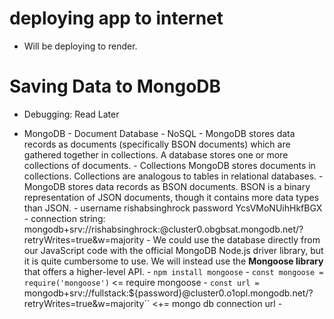 # deploying app to internet

-   Will be deploying to render.

# Saving Data to MongoDB

-   Debugging: Read Later

-   MongoDB - Document Database - NoSQL - MongoDB stores data records as documents (specifically BSON documents) which are gathered together in collections. A database stores one or more collections of documents. - Collections
    MongoDB stores documents in collections. Collections are analogous to tables in relational databases. - MongoDB stores data records as BSON documents. BSON is a binary representation of JSON documents, though it contains more data types than JSON. - username rishabsinghrock password YcsVMoNUihHkfBGX - connection string: mongodb+srv://rishabsinghrock:<password>@cluster0.obgbsat.mongodb.net/?retryWrites=true&w=majority - We could use the database directly from our JavaScript code with the official MongoDB Node.js driver library, but it is quite cumbersome to use. We will instead use the **Mongoose library** that offers a higher-level API. - `npm install mongoose` - `const mongoose = require('mongoose')` <= require mongoose - `const url =
`mongodb+srv://fullstack:${password}@cluster0.o1opl.mongodb.net/?retryWrites=true&w=majority`` <+= mongo db connection url -
